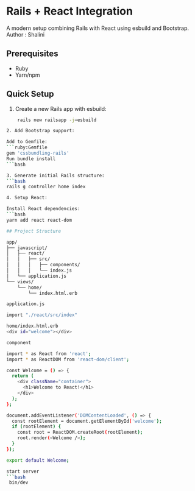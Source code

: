 # Rails + React Integration

A modern setup combining Rails with React using esbuild and Bootstrap.
Author : Shalini

## Prerequisites

- Ruby
- Yarn/npm

## Quick Setup

1. Create a new Rails app with esbuild:
```bash
    rails new railsapp -j=esbuild

2. Add Bootstrap support:

Add to Gemfile:
```ruby:Gemfile
gem 'cssbundling-rails'
Run bundle install
```bash

3. Generate initial Rails structure:
```bash
rails g controller home index

4. Setup React:

Install React dependencies:
```bash
yarn add react react-dom

## Project Structure

app/
├── javascript/
│   ├── react/
│   │   ├── src/
│   │   │   ├── components/
│   │   │   └── index.js
│   └── application.js
└── views/
    └── home/
        └── index.html.erb

application.js

import "./react/src/index"

home/index.html.erb
<div id="welcome"></div>

component

import * as React from 'react';
import * as ReactDOM from 'react-dom/client';

const Welcome = () => {
  return (
    <div className="container">
      <h1>Welcome to React!</h1>
    </div>
  );
};

document.addEventListener('DOMContentLoaded', () => {
  const rootElement = document.getElementById('welcome');
  if (rootElement) {
    const root = ReactDOM.createRoot(rootElement);
    root.render(<Welcome />);
  }
});

export default Welcome;

start server
```bash
 bin/dev




